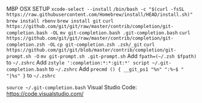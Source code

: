 MBP OSX SETUP
`xcode-select --install`
`/bin/bash -c "$(curl -fsSL https://raw.githubusercontent.com/Homebrew/install/HEAD/install.sh)"`
`brew install rbenv`
`brew install git`
`curl https://github.com/git/git/raw/master/contrib/completion/git-completion.bash -OL`
`mv git-completion.bash .git-completion.bash`
`curl https://github.com/git/git/raw/master/contrib/completion/git-completion.zsh -OL`
`cp git-completion.zsh .zsh/_git`
`curl https://github.com/git/git/blob/master/contrib/completion/git-prompt.sh -O`
`mv git-prompt.sh .git-prompt.sh`
Add `fpath=(~/.zsh $fpath)` to `~/.zshrc`
Add `zstyle ':completion:*:*:git:*' script ~/.git-completion.bash` to `~/.zshrc`
Add `precmd () { __git_ps1 "%n" ":%~$ " "|%s" }` to `~/.zshrc`


`source ~/.git-completion.bash`
Visual Studio Code: https://code.visualstudio.com/

